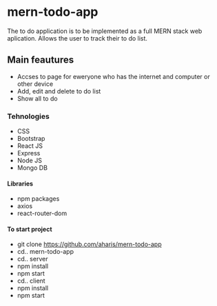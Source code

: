 # mern-todo-app

The to do application is to be implemented as a full MERN stack web aplication. Allows the user to track their to do list.

## Main feautures
- Accses to page for eweryone who has the internet and computer or other device
- Add, edit and delete to do list
- Show all to do

### Tehnologies
- CSS
- Bootstrap
- React JS
- Express
- Node JS
- Mongo DB

#### Libraries
- npm packages
- axios 
- react-router-dom

#### To start project
- git clone https://github.com/aharis/mern-todo-app
- cd.. mern-todo-app
- cd.. server
- npm install
- npm start
- cd.. client
- npm install
- npm start
